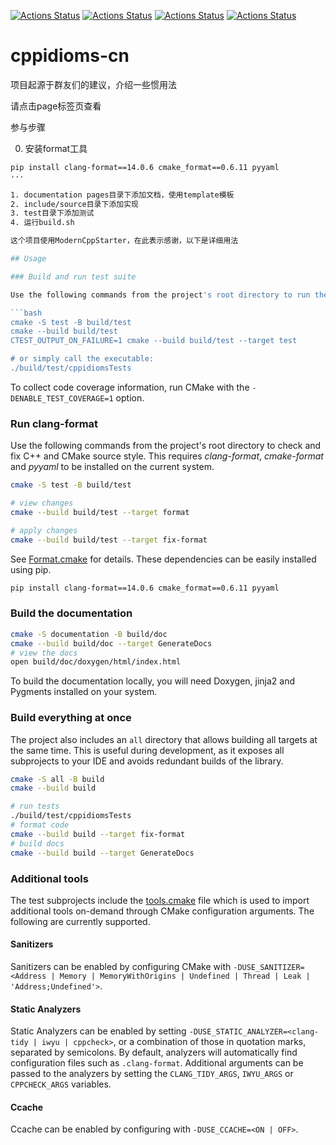 [![Actions Status](https://github.com/wanghenshui/cppidioms-cn/workflows/MacOS/badge.svg)](https://github.com/wanghenshui/cppidioms-cn/actions)
[![Actions Status](https://github.com/wanghenshui/cppidioms-cn/workflows/Windows/badge.svg)](https://github.com/wanghenshui/cppidioms-cn/actions)
[![Actions Status](https://github.com/wanghenshui/cppidioms-cn/workflows/Ubuntu/badge.svg)](https://github.com/wanghenshui/cppidioms-cn/actions)
[![Actions Status](https://github.com/wanghenshui/cppidioms-cn/workflows/Style/badge.svg)](https://github.com/wanghenshui/cppidioms-cn/actions)

# cppidioms-cn

项目起源于群友们的建议，介绍一些惯用法

请点击page标签页查看


参与步骤

0. 安装format工具

```bash
pip install clang-format==14.0.6 cmake_format==0.6.11 pyyaml
···

1. documentation pages目录下添加文档，使用template模板
2. include/source目录下添加实现
3. test目录下添加测试
4. 运行build.sh

这个项目使用ModernCppStarter，在此表示感谢，以下是详细用法

## Usage

### Build and run test suite

Use the following commands from the project's root directory to run the test suite.

```bash
cmake -S test -B build/test
cmake --build build/test
CTEST_OUTPUT_ON_FAILURE=1 cmake --build build/test --target test

# or simply call the executable: 
./build/test/cppidiomsTests
```

To collect code coverage information, run CMake with the `-DENABLE_TEST_COVERAGE=1` option.

### Run clang-format

Use the following commands from the project's root directory to check and fix C++ and CMake source style.
This requires _clang-format_, _cmake-format_ and _pyyaml_ to be installed on the current system.

```bash
cmake -S test -B build/test

# view changes
cmake --build build/test --target format

# apply changes
cmake --build build/test --target fix-format
```

See [Format.cmake](https://github.com/TheLartians/Format.cmake) for details.
These dependencies can be easily installed using pip.

```bash
pip install clang-format==14.0.6 cmake_format==0.6.11 pyyaml
```

### Build the documentation

```bash
cmake -S documentation -B build/doc
cmake --build build/doc --target GenerateDocs
# view the docs
open build/doc/doxygen/html/index.html
```

To build the documentation locally, you will need Doxygen, jinja2 and Pygments installed on your system.

### Build everything at once

The project also includes an `all` directory that allows building all targets at the same time.
This is useful during development, as it exposes all subprojects to your IDE and avoids redundant builds of the library.

```bash
cmake -S all -B build
cmake --build build

# run tests
./build/test/cppidiomsTests
# format code
cmake --build build --target fix-format
# build docs
cmake --build build --target GenerateDocs
```

### Additional tools

The test subprojects include the [tools.cmake](cmake/tools.cmake) file which is used to import additional tools on-demand through CMake configuration arguments.
The following are currently supported.

#### Sanitizers

Sanitizers can be enabled by configuring CMake with `-DUSE_SANITIZER=<Address | Memory | MemoryWithOrigins | Undefined | Thread | Leak | 'Address;Undefined'>`.

#### Static Analyzers

Static Analyzers can be enabled by setting `-DUSE_STATIC_ANALYZER=<clang-tidy | iwyu | cppcheck>`, or a combination of those in quotation marks, separated by semicolons.
By default, analyzers will automatically find configuration files such as `.clang-format`.
Additional arguments can be passed to the analyzers by setting the `CLANG_TIDY_ARGS`, `IWYU_ARGS` or `CPPCHECK_ARGS` variables.

#### Ccache

Ccache can be enabled by configuring with `-DUSE_CCACHE=<ON | OFF>`.

